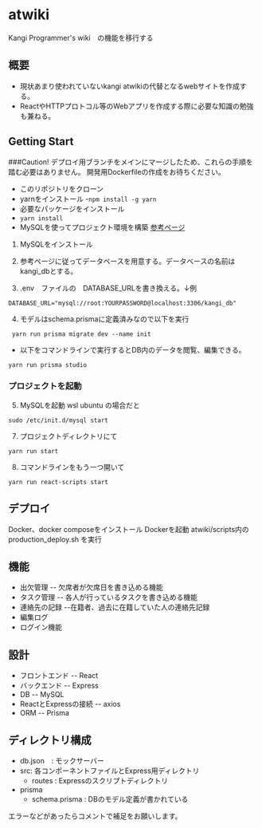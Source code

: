 # atwiki
Kangi Programmer's wiki　の機能を移行する
## 概要
- 現状あまり使われていないkangi atwikiの代替となるwebサイトを作成する。
- ReactやHTTPプロトコル等のWebアプリを作成する際に必要な知識の勉強も兼ねる。
## Getting Start
###Caution!
デプロイ用ブランチをメインにマージしたため、これらの手順を踏む必要はありません。
開発用Dockerfileの作成をお待ちください。
- このリポジトリをクローン
- yarnをインストール
-`npm install -g yarn`
- 必要なパッケージをインストール
- `yarn install`
- MySQLを使ってプロジェクト環境を構築
[参考ページ](https://numb86-tech.hatenablog.com/entry/2022/03/26/180052)
1. MySQLをインストール

2. 参考ページに従ってデータベースを用意する。データベースの名前はkangi_dbとする。

3. .env　ファイルの　DATABASE_URLを書き換える。↓例
~~~.env
DATABASE_URL="mysql://root:YOURPASSWORD@localhost:3306/kangi_db"
~~~

4. モデルはschema.prismaに定義済みなので以下を実行
~~~
 yarn run prisma migrate dev --name init
~~~

- 以下をコマンドラインで実行するとDB内のデータを閲覧、編集できる。
~~~
yarn run prisma studio
~~~
### プロジェクトを起動

5. MySQLを起動
wsl ubuntu の場合だと
~~~
sudo /etc/init.d/mysql start
~~~

7. プロジェクトディレクトリにて　
~~~
yarn run start
~~~
8. コマンドラインをもう一つ開いて
~~~
yarn run react-scripts start
~~~

## デプロイ
Docker、docker composeをインストール
Dockerを起動
atwiki/scripts内のproduction_deploy.sh を実行
 
## 機能
- 出欠管理
-- 欠席者が欠席日を書き込める機能
- タスク管理
-- 各人が行っているタスクを書き込める機能
- 連絡先の記録
--在籍者、過去に在籍していた人の連絡先記録
- 編集ログ
- ログイン機能
## 設計
- フロントエンド
-- React
- バックエンド
-- Express
- DB -- MySQL
- ReactとExpressの接続
-- axios
- ORM
-- Prisma
## ディレクトリ構成
- db.json　: モックサーバー
- src: 各コンポーネントファイルとExpress用ディレクトリ
  - routes : Expressのスクリプトディレクトリ
- prisma
  - schema.prisma : DBのモデル定義が書かれている

エラーなどがあったらコメントで補足をお願いします。

